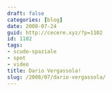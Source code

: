 ```yaml
---
draft: false
categories: [blog]
date: 2008-07-24
guid: http://cecere.xyz/?p=1102
id: 1102
tags:
- scudo-spaziale
- spot
- video
title: Dario Vergassola!
slug: /2008/07/dario-vergassola/
---
```


